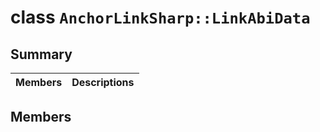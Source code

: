 # class `AnchorLinkSharp::LinkAbiData` 

## Summary

 Members                        | Descriptions                                
--------------------------------|---------------------------------------------

## Members

